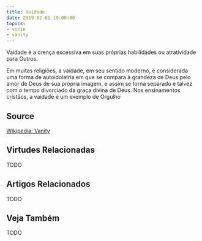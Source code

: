 ```yaml
---
title: Vaidade
date: 2019-02-01 19:00:00
topics: 
- vicio
- vanity
---
```


Vaidade é a crença excessiva em suas próprias habilidades ou atratividade para
Outros. 

Em muitas religiões, a vaidade, em seu sentido moderno, é considerada uma forma de
autoidolatria em que se compara à grandeza de Deus pelo amor de Deus
de sua própria imagem, e assim se torna separado e talvez com o tempo divorciado
da graça divina de Deus. Nos ensinamentos cristãos, a vaidade é um exemplo de
Orgulho

## Source
[Wikipedia: Vanity](https://en.wikipedia.org/wiki/Vanity)
   
## Virtudes Relacionadas
TODO

## Artigos Relacionados
TODO

## Veja Também
TODO
